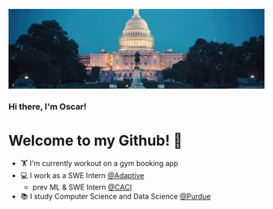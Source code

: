 ![Split Select](the_hill.jpg)
### Hi there, I'm Oscar!
# Welcome to my Github! 👋
- 🏋️ I'm currently workout on a gym booking app
- 💻 I work as a SWE Intern [@Adaptive](https://www.adaptivebiotech.com/)
  - prev ML & SWE Intern [@CACI](https://www.caci.com/)
- 📚 I study Computer Science and Data Science [@Purdue](https://www.purdue.edu/)


<!--
**osu28/osu28** is a ✨ _special_ ✨ repository because its `README.md` (this file) appears on your GitHub profile.

Here are some ideas to get you started:

- 🔭 I’m currently working on ...
- 🌱 I’m currently learning ...
- 👯 I’m looking to collaborate on ...
- 🤔 I’m looking for help with ...
- 💬 Ask me about ...
- 📫 How to reach me: ...
- 😄 Pronouns: ...
- ⚡ Fun fact: ...
-->
